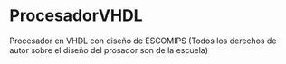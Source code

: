 # ProcesadorVHDL
Procesador en VHDL con diseño de ESCOMIPS (Todos los derechos de autor sobre el diseño del prosador son de la escuela)
